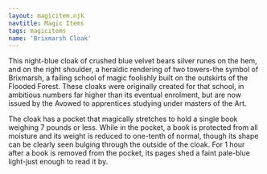 ```yaml
---
layout: magicitem.njk
navtitle: Magic Items
tags: magicitems
name: 'Brixmarsh Cloak'
---
```

This night-blue cloak of crushed blue velvet bears silver runes on the hem, and on the right shoulder, a heraldic rendering of two towers-the symbol of Brixmarsh, a failing school of magic foolishly built on the outskirts of the Flooded Forest. These cloaks were originally created for that school, in ambitious numbers far higher than its eventual enrolment, but are now issued by the Avowed to apprentices studying under masters of the Art.

The cloak has a pocket that magically stretches to hold a single book weighing 7 pounds or less. While in the pocket, a book is protected from all moisture and its weight is reduced to one-tenth of normal, though its shape can be clearly seen bulging through the outside of the cloak. For 1 hour after a book is removed from the pocket, its pages shed a faint pale-blue light-just enough to read it by.